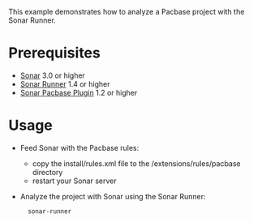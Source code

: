 This example demonstrates how to analyze a Pacbase project with the Sonar Runner.

Prerequisites
=============
* [Sonar](http://www.sonarsource.org/downloads/) 3.0 or higher
* [Sonar Runner](http://docs.codehaus.org/display/SONAR/Installing+and+Configuring+Sonar+Runner) 1.4 or higher
* [Sonar Pacbase Plugin](http://www.sonarsource.com/products/plugins/languages/pacbase/) 1.2 or higher

Usage
=====
* Feed Sonar with the Pacbase rules:
  * copy the install/rules.xml file to the /extensions/rules/pacbase directory
  * restart your Sonar server

* Analyze the project with Sonar using the Sonar Runner:

        sonar-runner
